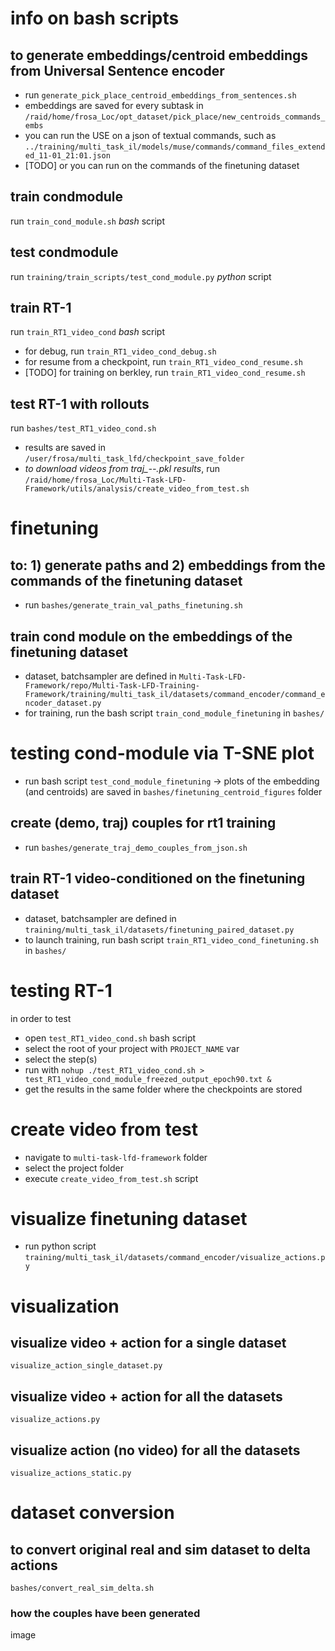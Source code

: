# info on bash scripts

## to generate embeddings/centroid embeddings from Universal Sentence encoder
* run `generate_pick_place_centroid_embeddings_from_sentences.sh`
* embeddings are saved for every subtask in `/raid/home/frosa_Loc/opt_dataset/pick_place/new_centroids_commands_embs`
* you can run the USE on a json of textual commands, such as `../training/multi_task_il/models/muse/commands/command_files_extended_11-01_21:01.json`
* [TODO] or you can run on the commands of the finetuning dataset
## train condmodule
run `train_cond_module.sh` *bash* script
## test condmodule
run `training/train_scripts/test_cond_module.py` *python* script
## train RT-1
run `train_RT1_video_cond` *bash* script
* for debug, run `train_RT1_video_cond_debug.sh`
* for resume from a checkpoint, run `train_RT1_video_cond_resume.sh`
* [TODO] for training on berkley, run `train_RT1_video_cond_resume.sh`
## test RT-1 with rollouts
run `bashes/test_RT1_video_cond.sh`
* results are saved in `/user/frosa/multi_task_lfd/checkpoint_save_folder`
* *to download videos from traj_--.pkl results*, run `/raid/home/frosa_Loc/Multi-Task-LFD-Framework/utils/analysis/create_video_from_test.sh`


# finetuning

<!-- Cond Module -->
## to: 1) generate paths and 2) embeddings from the commands of the finetuning dataset
* run `bashes/generate_train_val_paths_finetuning.sh`
## train cond module on the embeddings of the finetuning dataset
* dataset, batchsampler are defined in `Multi-Task-LFD-Framework/repo/Multi-Task-LFD-Training-Framework/training/multi_task_il/datasets/command_encoder/command_encoder_dataset.py`
* for training, run the bash script `train_cond_module_finetuning` in `bashes/` 
# testing cond-module via T-SNE plot
* run bash script `test_cond_module_finetuning` -> plots of the embedding (and centroids) are saved in `bashes/finetuning_centroid_figures` folder

<!-- RT1 -->
## create (demo, traj) couples for rt1 training
* run `bashes/generate_traj_demo_couples_from_json.sh`
## train RT-1 video-conditioned on the finetuning dataset
* dataset, batchsampler are defined in `training/multi_task_il/datasets/finetuning_paired_dataset.py`
* to launch training, run bash script `train_RT1_video_cond_finetuning.sh` in `bashes/`

# testing RT-1
in order to test
* open `test_RT1_video_cond.sh` bash script
* select the root of your project with `PROJECT_NAME` var
* select the step(s)
* run with `nohup ./test_RT1_video_cond.sh > test_RT1_video_cond_module_freezed_output_epoch90.txt &`
* get the results in the same folder where the checkpoints are stored

# create video from test
* navigate to `multi-task-lfd-framework` folder
* select the project folder
* execute `create_video_from_test.sh` script

# visualize finetuning dataset
* run python script `training/multi_task_il/datasets/command_encoder/visualize_actions.py`

# visualization
## visualize video + action for a single dataset
`visualize_action_single_dataset.py`
## visualize video + action for all the datasets
`visualize_actions.py`
## visualize action (no video) for all the datasets
`visualize_actions_static.py`

# dataset conversion
## to convert original real and sim dataset to delta actions
`bashes/convert_real_sim_delta.sh`




### how the couples have been generated

image


